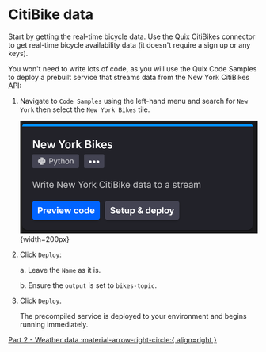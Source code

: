 # CitiBike data

Start by getting the real-time bicycle data. Use the Quix CitiBikes connector to get real-time bicycle availability data (it doesn't require a sign up or any keys).

You won't need to write lots of code, as you will use the Quix Code Samples to deploy a prebuilt service that streams data from the New York CitiBikes API:

1. Navigate to `Code Samples` using the left-hand menu and search for `New York` then select the `New York Bikes` tile.

	![NY Bikes sample tile](./images/ny-bikes-library-tile.png){width=200px}

2. Click `Deploy`:

	a. Leave the `Name` as it is.
	
	b. Ensure the `output` is set to `bikes-topic`.
	
3. Click `Deploy`.

	The precompiled service is deployed to your environment and begins running immediately.

[Part 2 - Weather data :material-arrow-right-circle:{ align=right }](2-weatherdata.md)